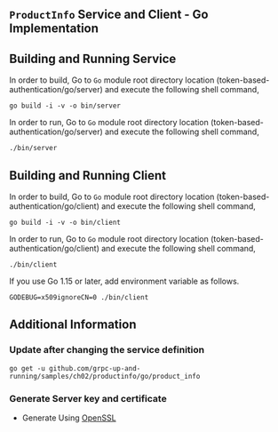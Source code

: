 ## ``ProductInfo`` Service and Client - Go Implementation

## Building and Running Service

In order to build, Go to ``Go`` module root directory location (token-based-authentication/go/server) and execute the following
 shell command,
```
go build -i -v -o bin/server
```

In order to run, Go to ``Go`` module root directory location (token-based-authentication/go/server) and execute the following
shell command,

```
./bin/server
```

## Building and Running Client   

In order to build, Go to ``Go`` module root directory location (token-based-authentication/go/client) and execute the following
 shell command,
```
go build -i -v -o bin/client
```

In order to run, Go to ``Go`` module root directory location (token-based-authentication/go/client) and execute the following
shell command,

```
./bin/client
```

If you use Go 1.15 or later, add environment variable as follows.

```
GODEBUG=x509ignoreCN=0 ./bin/client
```

## Additional Information

### Update after changing the service definition

```shell script 
go get -u github.com/grpc-up-and-running/samples/ch02/productinfo/go/product_info
```

### Generate Server key and certificate

* Generate Using [OpenSSL](../certs/README.md)
